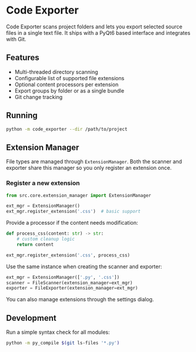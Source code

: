 # Code Exporter

Code Exporter scans project folders and lets you export selected source files in a single text file. It ships with a PyQt6 based interface and integrates with Git.

## Features

- Multi-threaded directory scanning
- Configurable list of supported file extensions
- Optional content processors per extension
- Export groups by folder or as a single bundle
- Git change tracking

## Running

```bash
python -m code_exporter --dir /path/to/project
```

## Extension Manager

File types are managed through `ExtensionManager`. Both the scanner and exporter share this manager so you only register an extension once.

### Register a new extension

```python
from src.core.extension_manager import ExtensionManager

ext_mgr = ExtensionManager()
ext_mgr.register_extension('.css')  # basic support
```

Provide a processor if the content needs modification:

```python
def process_css(content: str) -> str:
    # custom cleanup logic
    return content

ext_mgr.register_extension('.css', process_css)
```

Use the same instance when creating the scanner and exporter:

```python
ext_mgr = ExtensionManager(['.py', '.css'])
scanner = FileScanner(extension_manager=ext_mgr)
exporter = FileExporter(extension_manager=ext_mgr)
```

You can also manage extensions through the settings dialog.

## Development

Run a simple syntax check for all modules:

```bash
python -m py_compile $(git ls-files '*.py')
```


